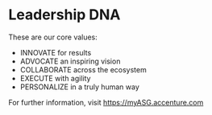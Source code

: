 # Leadership DNA

These are our core values:

* INNOVATE for results
* ADVOCATE an inspiring vision
* COLLABORATE across the ecosystem
* EXECUTE with agility
* PERSONALIZE in a truly human way

For further information, visit https://myASG.accenture.com
